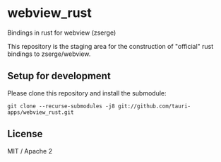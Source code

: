 # webview_rust
Bindings in rust for webview (zserge)

This repository is the staging area for the construction of "official" rust bindings to zserge/webview.

## Setup for development
Please clone this repository and install the submodule:
```
git clone --recurse-submodules -j8 git://github.com/tauri-apps/webview_rust.git
```

## License
MIT / Apache 2

